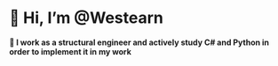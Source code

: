 # 👋 Hi, I’m @Westearn
**👀 I work as a structural engineer and actively study C# and Python in order to implement it in my work**
<!--- - 🌱 I’m currently learning ...
- 💞️ I’m looking to collaborate on ...
- 📫 How to reach me ...


Westearn/Westearn is a ✨ special ✨ repository because its `README.md` (this file) appears on your GitHub profile.
You can click the Preview link to take a look at your changes.
--->
